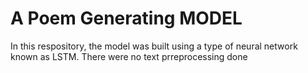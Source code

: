 # A Poem Generating MODEL
 In this respository, the model was built using a type of neural network known as LSTM.
 There were no text prreprocessing done 
